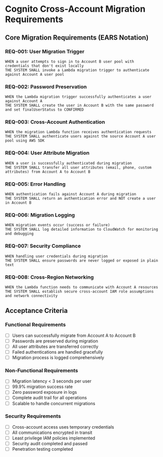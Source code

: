# Cognito Cross-Account Migration Requirements

## Core Migration Requirements (EARS Notation)

### REQ-001: User Migration Trigger
```
WHEN a user attempts to sign in to Account B user pool with credentials that don't exist locally
THE SYSTEM SHALL invoke a Lambda migration trigger to authenticate against Account A user pool
```

### REQ-002: Password Preservation
```
WHEN the Lambda migration trigger successfully authenticates a user against Account A
THE SYSTEM SHALL create the user in Account B with the same password and set finalUserStatus to CONFIRMED
```

### REQ-003: Cross-Account Authentication
```
WHEN the migration Lambda function receives authentication requests
THE SYSTEM SHALL authenticate users against the source Account A user pool using AWS SDK
```

### REQ-004: User Attribute Migration
```
WHEN a user is successfully authenticated during migration
THE SYSTEM SHALL transfer all user attributes (email, phone, custom attributes) from Account A to Account B
```

### REQ-005: Error Handling
```
WHEN authentication fails against Account A during migration
THE SYSTEM SHALL return an authentication error and NOT create a user in Account B
```

### REQ-006: Migration Logging
```
WHEN migration events occur (success or failure)
THE SYSTEM SHALL log detailed information to CloudWatch for monitoring and debugging
```

### REQ-007: Security Compliance
```
WHEN handling user credentials during migration
THE SYSTEM SHALL ensure passwords are never logged or exposed in plain text
```

### REQ-008: Cross-Region Networking
```
WHEN the Lambda function needs to communicate with Account A resources
THE SYSTEM SHALL establish secure cross-account IAM role assumptions and network connectivity
```

## Acceptance Criteria

### Functional Requirements
- [ ] Users can successfully migrate from Account A to Account B
- [ ] Passwords are preserved during migration
- [ ] All user attributes are transferred correctly
- [ ] Failed authentications are handled gracefully
- [ ] Migration process is logged comprehensively

### Non-Functional Requirements
- [ ] Migration latency < 3 seconds per user
- [ ] 99.9% migration success rate
- [ ] Zero password exposure in logs
- [ ] Complete audit trail for all operations
- [ ] Scalable to handle concurrent migrations

### Security Requirements
- [ ] Cross-account access uses temporary credentials
- [ ] All communications encrypted in transit
- [ ] Least privilege IAM policies implemented
- [ ] Security audit completed and passed
- [ ] Penetration testing completed